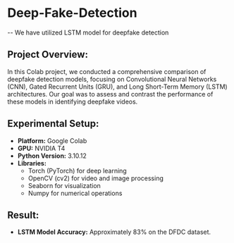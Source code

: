 # Deep-Fake-Detection
 -- We have utilized LSTM model for deepfake detection

## Project Overview:

In this Colab project, we conducted a comprehensive comparison of deepfake detection models, focusing on Convolutional Neural Networks (CNN), Gated Recurrent Units (GRU), and Long Short-Term Memory (LSTM) architectures. Our goal was to assess and contrast the performance of these models in identifying deepfake videos.

## Experimental Setup:

- **Platform:** Google Colab
- **GPU:** NVIDIA T4
- **Python Version:** 3.10.12
- **Libraries:**
  - Torch (PyTorch) for deep learning
  - OpenCV (cv2) for video and image processing
  - Seaborn for visualization
  - Numpy for numerical operations


## Result:

- **LSTM Model Accuracy:** Approximately 83% on the DFDC dataset.





